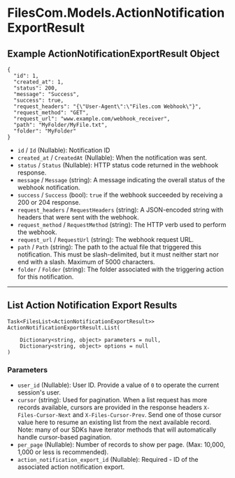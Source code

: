 # FilesCom.Models.ActionNotificationExportResult

## Example ActionNotificationExportResult Object

```
{
  "id": 1,
  "created_at": 1,
  "status": 200,
  "message": "Success",
  "success": true,
  "request_headers": "{\"User-Agent\":\"Files.com Webhook\"}",
  "request_method": "GET",
  "request_url": "www.example.com/webhook_receiver",
  "path": "MyFolder/MyFile.txt",
  "folder": "MyFolder"
}
```

* `id` / `Id`  (Nullable<Int64>): Notification ID
* `created_at` / `CreatedAt`  (Nullable<Int64>): When the notification was sent.
* `status` / `Status`  (Nullable<Int64>): HTTP status code returned in the webhook response.
* `message` / `Message`  (string): A message indicating the overall status of the webhook notification.
* `success` / `Success`  (bool): `true` if the webhook succeeded by receiving a 200 or 204 response.
* `request_headers` / `RequestHeaders`  (string): A JSON-encoded string with headers that were sent with the webhook.
* `request_method` / `RequestMethod`  (string): The HTTP verb used to perform the webhook.
* `request_url` / `RequestUrl`  (string): The webhook request URL.
* `path` / `Path`  (string): The path to the actual file that triggered this notification. This must be slash-delimited, but it must neither start nor end with a slash. Maximum of 5000 characters.
* `folder` / `Folder`  (string): The folder associated with the triggering action for this notification.


---

## List Action Notification Export Results

```
Task<FilesList<ActionNotificationExportResult>> ActionNotificationExportResult.List(
    
    Dictionary<string, object> parameters = null,
    Dictionary<string, object> options = null
)
```

### Parameters

* `user_id` (Nullable<Int64>): User ID.  Provide a value of `0` to operate the current session's user.
* `cursor` (string): Used for pagination.  When a list request has more records available, cursors are provided in the response headers `X-Files-Cursor-Next` and `X-Files-Cursor-Prev`.  Send one of those cursor value here to resume an existing list from the next available record.  Note: many of our SDKs have iterator methods that will automatically handle cursor-based pagination.
* `per_page` (Nullable<Int64>): Number of records to show per page.  (Max: 10,000, 1,000 or less is recommended).
* `action_notification_export_id` (Nullable<Int64>): Required - ID of the associated action notification export.
